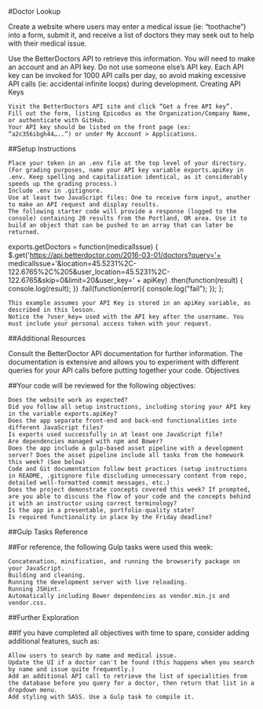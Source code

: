 #Doctor Lookup

Create a website where users may enter a medical issue (ie: “toothache”) into a form, submit it, and receive a list of doctors they may seek out to help with their medical issue.

Use the BetterDoctors API to retrieve this information. You will need to make an account and an API key. Do not use someone else’s API key. Each API key can be invoked for 1000 API calls per day, so avoid making excessive API calls (ie: accidental infinite loops) during development.
Creating API Keys

    Visit the BetterDoctors API site and click “Get a free API key”.
    Fill out the form, listing Epicodus as the Organization/Company Name, or authenticate with GitHub.
    Your API key should be listed on the front page (ex: “a2c356ibgh44…..”) or under My Account > Applications.

##Setup Instructions

    Place your token in an .env file at the top level of your directory. (For grading purposes, name your API key variable exports.apiKey in .env. Keep spelling and capitalization identical, as it considerably speeds up the grading process.)
    Include .env in .gitignore.
    Use at least two JavaScript files: One to receive form input, another to make an API request and display results.
    The following starter code will provide a response (logged to the console) containing 20 results from the Portland, OR area. Use it to build an object that can be pushed to an array that can later be returned.

exports.getDoctors = function(medicalIssue) {
  $.get('https://api.betterdoctor.com/2016-03-01/doctors?query='+ medicalIssue+'&location=45.5231%2C-122.6765%2C%205&user_location=45.5231%2C-122.6765&skip=0&limit=20&user_key=' + apiKey)
   .then(function(result) {
      console.log(result);
    })
   .fail(function(error){
      console.log("fail");
    });
};

    This example assumes your API Key is stored in an apiKey variable, as described in this lesson.
    Notice the ?user_key= used with the API key after the username. You must include your personal access token with your request.

##Additional Resources

Consult the BetterDoctor API documentation for further information. The documentation is extensive and allows you to experiment with different queries for your API calls before putting together your code.
Objectives

##Your code will be reviewed for the following objectives:

    Does the website work as expected?
    Did you follow all setup instructions, including storing your API key in the variable exports.apiKey?
    Does the app separate front-end and back-end functionalities into different JavaScript files?
    Is exports used successfully in at least one JavaScript file?
    Are dependencies managed with npm and Bower?
    Does the app include a gulp-based asset pipeline with a development server? Does the asset pipeline include all tasks from the homework this week? (See below)
    Code and Git documentation follow best practices (setup instructions in README, .gitignore file discluding unnecessary content from repo, detailed well-formatted commit messages, etc.)
    Does the project demonstrate concepts covered this week? If prompted, are you able to discuss the flow of your code and the concepts behind it with an instructor using correct terminology?
    Is the app in a presentable, portfolio-quality state?
    Is required functionality in place by the Friday deadline?

##Gulp Tasks Reference

##For reference, the following Gulp tasks were used this week:

    Concatenation, minification, and running the browserify package on your JavaScript.
    Building and cleaning.
    Running the development server with live reloading.
    Running JSHint.
    Automatically including Bower dependencies as vendor.min.js and vendor.css.

##Further Exploration

##If you have completed all objectives with time to spare, consider adding additional features, such as:

    Allow users to search by name and medical issue.
    Update the UI if a doctor can't be found (this happens when you search by name and issue quite frequently.)
    Add an additional API call to retrieve the list of specialities from the database before you query for a doctor, then return that list in a dropdown menu.
    Add styling with SASS. Use a Gulp task to compile it.
